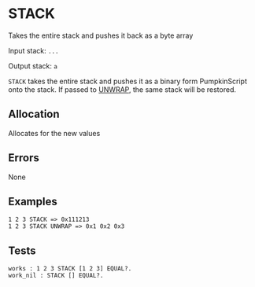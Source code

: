 # STACK

Takes the entire stack and pushes it back as a byte array

Input stack: `...`

Output stack: `a`

`STACK` takes the entire stack and pushes it as a binary
form PumpkinScript onto the stack. If passed to [UNWRAP](UNWRAP.md),
the same stack will be restored.

## Allocation

Allocates for the new values

## Errors

None

## Examples

```
1 2 3 STACK => 0x111213
1 2 3 STACK UNWRAP => 0x1 0x2 0x3
```

## Tests

```test
works : 1 2 3 STACK [1 2 3] EQUAL?.
work_nil : STACK [] EQUAL?.
```